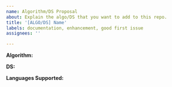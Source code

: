 ```yaml
---
name: Algorithm/DS Proposal
about: Explain the algo/DS that you want to add to this repo.
title: '[ALGO/DS] Name'
labels: documentation, enhancement, good first issue
assignees: ''

---
```


**Algorithm:** 

**DS:** 

**Languages Supported:**
